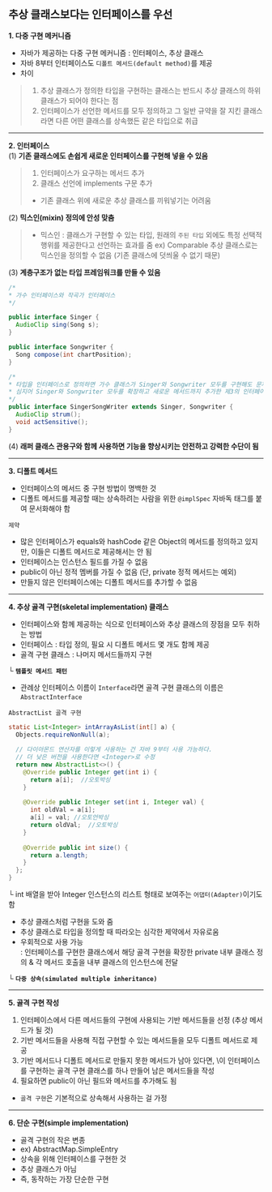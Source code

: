## **추상 클래스보다는 인터페이스를 우선**

**1. 다중 구현 메커니즘**
- 자바가 제공하는 다중 구현 메커니즘 : 인터페이스, 추상 클래스
- 자바 8부터 인터페이스도 `디폴트 메서드(default method)`를 제공
- 차이
> 1. 추상 클래스가 정의한 타입을 구현하는 클래스는 반드시 추상 클래스의 하위 클래스가 되어야 한다는 점
> 2. 인터페이스가 선언한 메서드를 모두 정의하고 그 일반 규약을 잘 지킨 클래스라면 다른 어떤 클래스를 상속했든 같은 타입으로 취급
---
**2. 인터페이스**\
(1) **기존 클래스에도 손쉽게 새로운 인터페이스를 구현해 넣을 수 있음**
> 1. 인터페이스가 요구하는 메서드 추가
> 2. 클래스 선언에 implements 구문 추가
> - 기존 클래스 위에 새로운 추상 클래스를 끼워넣기는 어려움

(2) **믹스인(mixin) 정의에 안성 맞춤**
> - 믹스인 : 클래스가 구현할 수 있는 타입, 원래의 `주된 타입` 외에도 특정 선택적 행위를 제공한다고 선언하는 효과를 줌
> ex) Comparable
> 추상 클래스로는 믹스인을 정의할 수 없음 (기존 클래스에 덧씌울 수 없기 때문)

(3) **계층구조가 없는 타입 프레임워크를 만들 수 있음**
```java
/*
* 가수 인터페이스와 작곡가 인터페이스
*/

public interface Singer {
  AudioClip sing(Song s);
}

public interface Songwriter {
  Song compose(int chartPosition);
}
```

```java
/*
* 타입을 인터페이스로 정의하면 가수 클래스가 Singer와 Songwriter 모두를 구현해도 문제가 되지 않음
* 심지어 Singer와 Songwriter 모두를 확장하고 새로운 메서드까지 추가한 제3의 인터페이스를 정의할 수도 있음
*/
public interface SingerSongWriter extends Singer, Songwriter {
  AudioClip strum();
  void actSensitive();
}
```

(4) **래퍼 클래스 관용구와 함께 사용하면 기능을 향상시키는 안전하고 강력한 수단이 됨**

---
**3. 디폴트 메서드**
- 인터페이스의 메서드 중 구현 방법이 명백한 것
- 디폴트 메서드를 제공할 때는 상속하려는 사람을 위한 `@implSpec` 자바독 태그를 붙여 문서화해야 함

`제약`
- 많은 인터페이스가 equals와 hashCode 같은 Object의 메서드를 정의하고 있지만, 이들은 디폴트 메서드로 제공해서는 안 됨
- 인터페이스는 인스턴스 필드를 가질 수 없음
- public이 아닌 정적 멤버를 가질 수 없음 (단, private 정적 메서드는 예외)
- 만들지 않은 인터페이스에는 디폴트 메서드를 추가할 수 없음
---
**4. 추상 골격 구현(skeletal implementation) 클래스**
- 인터페이스와 함께 제공하는 식으로 인터페이스와 추상 클래스의 장점을 모두 취하는 방법
- 인터페이스 : 타입 정의, 필요 시 디폴트 메서드 몇 개도 함께 제공
- 골격 구현 클래스 : 나머지 메서드들까지 구현

└ **`템플릿 메서드 패턴`**
- 관례상 인터페이스 이름이 `Interface`라면 골격 구현 클래스의 이름은 `AbstractInterface`

`AbstractList 골격 구현`
```java
static List<Integer> intArrayAsList(int[] a) {
  Objects.requireNonNull(a);
  
  // 다이아몬드 연산자를 이렇게 사용하는 건 자바 9부터 사용 가능하다.
  // 더 낮은 버전을 사용한다면 <Integer>로 수정
  return new AbstractList<>() {
    @Override public Integer get(int i) {
      return a[i];  //오토박싱
    }
    
    @Override public Integer set(int i, Integer val) {
      int oldVal = a[i]; 
      a[i] = val; //오토언박싱
      return oldVal;  //오토박싱
    }
    
    @Override public int size() {
      return a.length;
    }
  };
}
```

└ int 배열을 받아 Integer 인스턴스의 리스트 형태로 보여주는 `어댑터(Adapter)`이기도 함

- 추상 클래스처럼 구현을 도와 줌
- 추상 클래스로 타입을 정의할 때 따라오는 심각한 제약에서 자유로움
- 우회적으로 사용 가능 \
: 인터페이스를 구현한 클래스에서 해당 골격 구현을 확장한 private 내부 클래스 정의 & 각 메서드 호출을 내부 클래스의 인스턴스에 전달

└ **`다중 상속(simulated multiple inheritance)`**

---
**5. 골격 구현 작성**
1. 인터페이스에서 다른 메서드들의 구현에 사용되는 기반 메서드들을 선정 (추상 메서드가 될 것)
2. 기반 메서드들을 사용해 직접 구현할 수 있는 메서드들을 모두 디폴트 메서드로 제공
3. 기반 메서드나 디폴트 메서드로 만들지 못한 메서드가 남아 있다면,
\이 인터페이스를 구현하는 골격 구현 클래스를 하나 만들어 남은 메서드들을 작성
4. 필요하면 public이 아닌 필드와 메서드를 추가해도 됨

- `골격 구현`은 기본적으로 상속해서 사용하는 걸 가정
---
**6. 단순 구현(simple implementation)**
- 골격 구현의 작은 변종
- ex) AbstractMap.SimpleEntry
- 상속을 위해 인터페이스를 구현한 것
- 추상 클래스가 아님
- 즉, 동작하는 가장 단순한 구현
